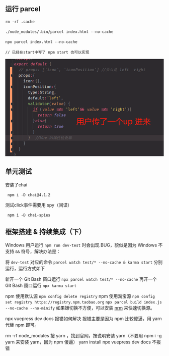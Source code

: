 
## 运行 parcel

```
rm -rf .cache

./node_modules/.bin/parcel index.html --no-cache

npx parcel index.html --no-cache

// 已经在start中写了 npm start 也可以实现

```

![img.png](img.png)

## 单元测试

安装了chai

```
 npm i -D chai@4.1.2
```

测试click事件需要用 spy（间谍）

```
 npm i -D chai-spies
```

## 框架搭建 & 持续集成（下）

Windows 用户运行 `npm run dev-test` 时会出现 BUG，貌似是因为 Windows 不支持 `&&` 符号，解决办法是：

将 `dev-test` 对应的命令 `parcel watch test/* --no-cache & karma start` 分别运行，运行方式如下

新开一个 Git Bash 窗口运行 `npx parcel watch test/* --no-cache`
再开一个 Git Bash 窗口运行 `npx karma start`

npm 使用默认源  `npm config delete registry`
npm 使用淘宝源  `npm config set registry https://registry.npm.taobao.org`
`npx parcel build index.js --no-cache --no-minify`
如果嫌切换不方便，可以安装 [nrm](https://github.com/Pana/nrm) 来快速切换源。

npx vuepress dev docs 报错如何解决 报错主要是因为 npm 比较傻逼，用 yarn 代替 npm 即可。

rm -rf node_modules 搜 yarn ，找到官网，按说明安装 yarn（不要用 npm i -g yarn 来安装 yarn，因为 npm 傻逼） yarn install npx vuepress dev docs 不报错